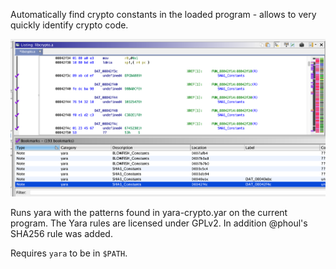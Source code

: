 
Automatically find crypto constants in the loaded program - allows to very quickly identify crypto code.

![Example result: Crypto constants found in libcrypto.a](./img/yara.png)

Runs yara with the patterns found in yara-crypto.yar on the current program. The Yara rules are licensed under GPLv2. In addition @phoul's SHA256 rule was added.

Requires `yara` to be in `$PATH`.